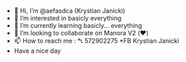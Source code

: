 - 👋 Hi, I’m @aefasdca (Krystian Janicki)
- 👀 I’m interested in basicly everything
- 🌱 I’m currently learning basicly... everything
- 💞️ I’m looking to collaborate on Manora V2 (❤️)
- 📫 How to reach me :
     *📞   572902275
     *FB   Krystian Janicki
- Have a nice day
<!---
aefasdca/aefasdca is a ✨ special ✨ repository because its `README.md` (this file) appears on your GitHub profile.
You can click the Preview link to take a look at your changes.
--->
